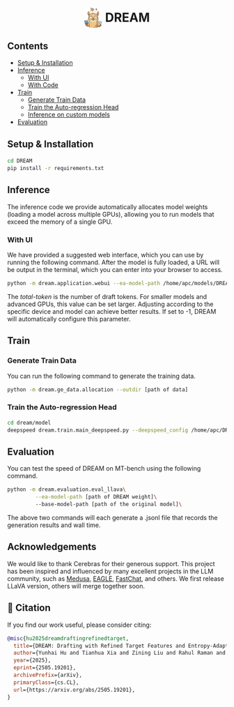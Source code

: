 <div style="display: flex; justify-content: center; align-items: center; gap: 8px; margin: 20px 0;">
  <img src="figs/logo.png" alt="DREAM Logo" width="40" />
  <h1 style="margin: 0; font-size: 2em;">DREAM</h1>
</div>

## Contents

- [Setup & Installation](#setup--installation)
- [Inference](#inference)
  - [With UI](#with-ui)
  - [With Code](#with-code)
- [Train](#train)
  - [Generate Train Data](#generate-train-data)
  - [Train the Auto-regression Head](#train-the-auto-regression-head)
  - [Inference on custom models](#inference-on-custom-models)
- [Evaluation](#evaluation)


## Setup & Installation


```bash
cd DREAM
pip install -r requirements.txt
```

## Inference
The inference code we provide automatically allocates model weights (loading a model across multiple GPUs), allowing you to run models that exceed the memory of a single GPU.

### With UI
We have provided a suggested web interface, which you can use by running the following command. After the model is fully loaded, a URL will be output in the terminal, which you can enter into your browser to access.
```bash
python -m dream.application.webui --ea-model-path /home/apc/models/DREAM-Vicuna-7B-v1.3 --base-model-path /home/apc/models/vicuna-7b-v1.3 --model-type vicuna --total-token 8
```
The *total-token* is the number of draft tokens. For smaller models and advanced GPUs, this value can be set larger. Adjusting according to the specific device and model can achieve better results. If set to -1, DREAM will automatically configure this parameter.


## Train

### Generate Train Data
You can run the following command to generate the training data.
```bash
python -m dream.ge_data.allocation --outdir [path of data]
```
### Train the Auto-regression Head

```bash
cd dream/model
deepspeed dream.train.main_deepspeed.py --deepspeed_config /home/apc/DREAM/dream/train/ds_config.json --tmpdir /home/apc/Bingle/data/llava_vicuna_mmt_0/12_data/sharegpt_0_7999_mufp16 --cpdir /home/apc/DREAM/dream/train/vicuna-7b-ckpt --configpath /home/apc/DREAM/dream/train/vicuna_7B_config.json
```

## Evaluation
You can test the speed of DREAM on MT-bench using the following command.
```bash
python -m dream.evaluation.eval_llava\
		 --ea-model-path [path of DREAM weight]\ 
		 --base-model-path [path of the original model]\
```
The above two commands will each generate a .jsonl file that records the generation results and wall time.


## Acknowledgements

We would like to thank Cerebras for their generous support. This project has been inspired and influenced by many excellent projects in the LLM community, such as [Medusa](https://github.com/FasterDecoding/Medusa), [EAGLE](https://github.com/SafeAILab/EAGLE), [FastChat](https://github.com/lm-sys/FastChat), and others. We first release LLaVA version, others will merge together soon.

## 📄 Citation

If you find our work useful, please consider citing:

```bibtex
@misc{hu2025dreamdraftingrefinedtarget,
  title={DREAM: Drafting with Refined Target Features and Entropy-Adaptive Cross-Attention Fusion for Multimodal Speculative Decoding}, 
  author={Yunhai Hu and Tianhua Xia and Zining Liu and Rahul Raman and Xingyu Liu and Bo Bao and Eric Sather and Vithursan Thangarasa and Sai Qian Zhang},
  year={2025},
  eprint={2505.19201},
  archivePrefix={arXiv},
  primaryClass={cs.CL},
  url={https://arxiv.org/abs/2505.19201}, 
}
